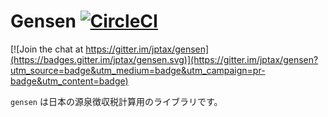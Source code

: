 # Gensen [![CircleCI](https://circleci.com/gh/jptax/gensen/tree/master.svg?style=svg)](https://circleci.com/gh/jptax/gensen/tree/master)

[![Join the chat at https://gitter.im/jptax/gensen](https://badges.gitter.im/jptax/gensen.svg)](https://gitter.im/jptax/gensen?utm_source=badge&utm_medium=badge&utm_campaign=pr-badge&utm_content=badge)

`gensen` は日本の源泉徴収税計算用のライブラリです。
